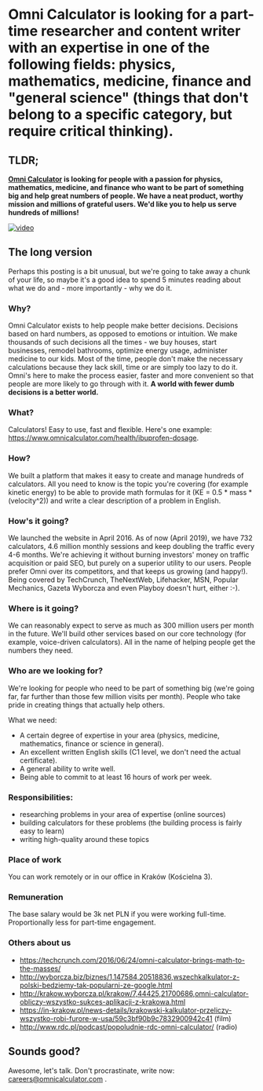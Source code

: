 # Omni Calculator is looking for a part-time **researcher and content writer** with an expertise in one of the following fields: **physics**, **mathematics**, **medicine**, **finance** and **"general science"** (things that don't belong to a specific category, but require critical thinking).

## TLDR;

**[Omni Calculator](https://www.omnicalculator.com) is looking for people with a passion for physics, mathematics, medicine, and finance who want to be part of something big and help great numbers of people.  We have a neat product, worthy mission and millions of grateful users.  We'd like you to help us serve hundreds of millions!**

[![video](https://d33v4339jhl8k0.cloudfront.net/docs/assets/56672fa8c697914361554d94/images/579169c89033602936038327/file-30K2mFMYbz.png)](https://vimeo.com/266452745)

## The long version

Perhaps this posting is a bit unusual, but we're going to take away a chunk of your life, so maybe it's a good idea to spend 5 minutes reading about what we do and - more importantly - why we do it.

### Why?

Omni Calculator exists to help people make better decisions.  Decisions based on hard numbers, as opposed to emotions or intuition.  We make thousands of such decisions all the times - we buy houses, start businesses, remodel bathrooms, optimize energy usage, administer medicine to our kids. Most of the time, people don't make the necessary calculations because they lack skill, time or are simply too lazy to do it.  Omni's here to make the process easier, faster and more convenient so that people are more likely to go through with it.  **A world with fewer dumb decisions is a better world.**

### What?

Calculators!  Easy to use, fast and flexible.  Here's one example: https://www.omnicalculator.com/health/ibuprofen-dosage.

### How?

We built a platform that makes it easy to create and manage hundreds of calculators.  All you need to know is the topic you're covering (for example kinetic energy) to be able to provide math formulas for it (KE = 0.5 * mass * (velocity^2)) and write a clear description of a problem in English.

### How's it going?

We launched the website in April 2016.  As of now (April 2019), we have 732 calculators, 4.6 million monthly sessions and keep doubling the traffic every 4-6 months.  We're achieving it without burning investors' money on traffic acquisition or paid SEO, but purely on a superior utility to our users.  People prefer Omni over its competitors, and that keeps us growing (and happy!).  Being covered by TechCrunch, TheNextWeb, Lifehacker, MSN, Popular Mechanics, Gazeta Wyborcza and even Playboy doesn't hurt, either :-).

### Where is it going?

We can reasonably expect to serve as much as 300 million users per month in the future.  We'll build other services based on our core technology (for example, voice-driven calculators).  All in the name of helping people get the numbers they need.

### Who are we looking for?

We're looking for people who need to be part of something big (we're going far, far further than those few million visits per month).  People who take pride in creating things that actually help others.

What we need:
 * A certain degree of expertise in your area (physics, medicine, mathematics, finance or science in general).
 * An excellent written English skills (C1 level, we don't need the actual certificate).
 * A general ability to write well.
 * Being able to commit to at least 16 hours of work per week.

### Responsibilities:
 * researching problems in your area of expertise (online sources)
 * building calculators for these problems (the building process is fairly easy to learn)
 * writing high-quality around these topics

### Place of work

You can work remotely or in our office in Kraków (Kościelna 3).

### Remuneration

The base salary would be 3k net PLN if you were working full-time. Proportionally less for part-time engagement.  

### Others about us

* https://techcrunch.com/2016/06/24/omni-calculator-brings-math-to-the-masses/
* http://wyborcza.biz/biznes/1,147584,20518836,wszechkalkulator-z-polski-bedziemy-tak-popularni-ze-google.html 
* http://krakow.wyborcza.pl/krakow/7,44425,21700686,omni-calculator-obliczy-wszystko-sukces-aplikacji-z-krakowa.html
* https://in-krakow.pl/news-details/krakowski-kalkulator-przeliczy-wszystko-robi-furore-w-usa/59c3bf90b9c7832900942c41 (film)
* http://www.rdc.pl/podcast/popoludnie-rdc-omni-calculator/ (radio)

## Sounds good?


Awesome, let's talk.  Don't procrastinate, write now: careers@omnicalculator.com .


